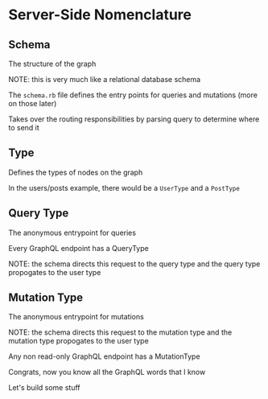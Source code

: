 <!--Meta theme:solarized title:Learn GraphQL 03-->

<!--sec 1.1-->
# Server-Side Nomenclature

<!--sec 2.1-->
## Schema

<!--sec 2.2-->
The structure of the graph

NOTE: this is very much like a relational database schema

<!--sec 2.3-->
The `schema.rb` file defines the entry points for queries and mutations (more on those later)

<!--sec 2.4-->
Takes over the routing responsibilities by parsing query to determine where to send it

<!--sec 3.1-->
## Type

<!--sec 3.2-->
Defines the types of nodes on the graph

<!--sec 3.3-->
In the users/posts example, there would be a `UserType` and a `PostType`

<!--sec 4.1-->
## Query Type

<!--sec 4.2-->

The anonymous entrypoint for queries

<!--sec 4.3-->
Every GraphQL endpoint has a QueryType

NOTE: the schema directs this request to the query type and the query type propogates to the user type

<!--sec 5.1-->
## Mutation Type

<!--sec 5.2-->
The anonymous entrypoint for mutations

NOTE: the schema directs this request to the mutation type and the mutation type propogates to the user type

<!--sec 5.3-->
Any non read-only GraphQL endpoint has a MutationType

<!--sec 6.1-->
Congrats, now you know all the GraphQL words that I know

<!--sec 6.2-->
Let's build some stuff
